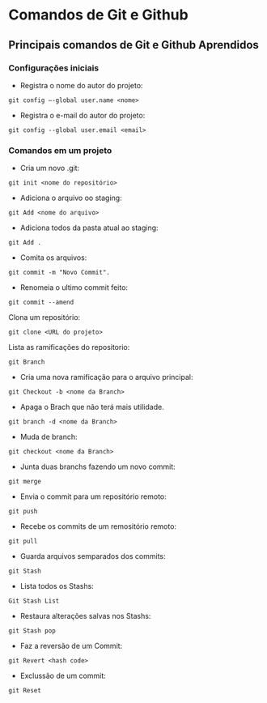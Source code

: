 # Comandos de Git e Github

## Principais comandos de Git e Github Aprendidos

### Configurações iniciais

- Registra o nome do autor do projeto:
```git
git config –-global user.name <nome>
```

- Registra o e-mail do autor do projeto:
```git
git config --global user.email <email>
```

### Comandos em um projeto

- Cria um novo .git:
```git
git init <nome do repositório>
```

- Adiciona o arquivo oo staging:
```git
git Add <nome do arquivo>
```

- Adiciona todos da pasta atual ao staging:
```git
git Add .
```

- Comita os arquivos:
```git
git commit -m "Novo Commit".
```

- Renomeia o ultimo commit feito:
```git
git commit --amend
```

Clona um repositório:
```git
git clone <URL do projeto>
```

Lista as ramificações do repositorio:
```git
git Branch
```

- Cria uma nova ramificação para o arquivo principal:
```git
git Checkout -b <nome da Branch>
```

- Apaga o Brach que não terá mais utilidade.
```git
git branch -d <nome da Branch>
```

- Muda de branch:
```git
git checkout <nome da Branch>
```

- Junta duas branchs fazendo um novo commit:
```git
git merge
```

- Envia o commit para um repositório remoto:
```git
git push 
```

- Recebe os commits de um remositório remoto:
```git
git pull 
```

- Guarda arquivos semparados dos commits:
```git
git Stash
```

- Lista todos os Stashs:
```git
Git Stash List
```

- Restaura alterações salvas nos Stashs:
```git
git Stash pop
```

- Faz a reversão de um Commit:
```git
git Revert <hash code>
```

- Exclussão de um commit:
```git
git Reset
```
